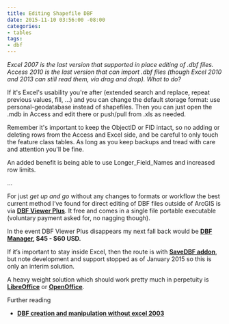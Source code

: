 ```yaml
---
title: Editing Shapefile DBF
date: 2015-11-10 03:56:00 -08:00
categories:
- tables
tags:
- dbf
---
```


*Excel 2007 is the last version that supported in place editing of .dbf files. Access 2010 is the last version that can import .dbf files (though Excel 2010 and 2013 can still read them, via drag and drop). What to do?*

If it's Excel's usability you're after (extended search and replace, repeat previous values, fill, ...) and you can change the default storage format: use personal-geodatabase instead of shapefiles. Then you can just open the .mdb in Access and edit there or push/pull from .xls as needed.

Remember it's important to keep the ObjectID or FID intact, so no adding or deleting rows from the Access and Excel side, and be careful to only touch the feature class tables. As long as you keep backups and tread with care and attention you'll be fine.

An added benefit is being able to use Longer_Field_Names and increased row limits.

…

For just *get up and go* without any changes to formats or workflow the best current method I’ve found for direct editing of DBF files outside of ArcGIS is via **[DBF Viewer Plus](http://www.alexnolan.net/software/dbf.htm)**. It free and comes in a single file portable executable (voluntary payment asked for, no nagging though).

In the event DBF Viewer Plus disappears my next fall back would be **[DBF Manager](http://dbfmanager.com/), **$45 - $60 USD**.**

If it’s important to stay inside Excel, then the route is with **[SaveDBF addon](http://thexlwiz.blogspot.ca/)**, but note development and support stopped as of January 2015 so this is only an interim solution.

A heavy weight solution which should work pretty much in perpetuity is **[LibreOffice](https://www.libreoffice.org/)** or **[OpenOffice](http://www.openoffice.org/)**.

Further reading

* **[DBF creation and manipulation without excel 2003](http://gis.stackexchange.com/questions/3302/dbf-creation-and-manipulation-without-excel-2003)**